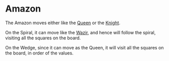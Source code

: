 # Amazon

The Amazon moves either like the [Queen](queen.html) or the
[Knight](knight.html).

On the Spiral, it can move like the [Wazir](wazir.html), and
hence will follow the spiral, visiting all the squares on the
board. 

On the Wedge, since it can move as the Queen, it will visit
all the squares on the board, in order of the values.
